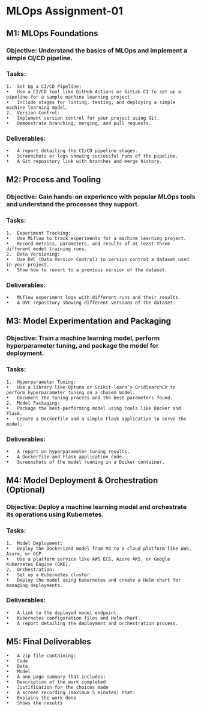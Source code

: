 # MLOps Assignment-01

## M1: MLOps Foundations
### Objective: Understand the basics of MLOps and implement a simple CI/CD pipeline.
### Tasks:
	1.	Set Up a CI/CD Pipeline:
	•	Use a CI/CD tool like GitHub Actions or GitLab CI to set up a pipeline for a sample machine learning project.
	•	Include stages for linting, testing, and deploying a simple machine learning model.
	2.	Version Control:
	•	Implement version control for your project using Git.
	•	Demonstrate branching, merging, and pull requests.
### Deliverables:
	•	A report detailing the CI/CD pipeline stages.
	•	Screenshots or logs showing successful runs of the pipeline.
	•	A Git repository link with branches and merge history.

## M2: Process and Tooling
### Objective: Gain hands-on experience with popular MLOps tools and understand the processes they support.
### Tasks:
	1.	Experiment Tracking:
	•	Use MLflow to track experiments for a machine learning project.
	•	Record metrics, parameters, and results of at least three different model training runs.
	2.	Data Versioning:
	•	Use DVC (Data Version Control) to version control a dataset used in your project.
	•	Show how to revert to a previous version of the dataset.
### Deliverables:
	•	MLflow experiment logs with different runs and their results.
	•	A DVC repository showing different versions of the dataset.

## M3: Model Experimentation and Packaging
### Objective: Train a machine learning model, perform hyperparameter tuning, and package the model for deployment.
### Tasks:
	1.	Hyperparameter Tuning:
	•	Use a library like Optuna or Scikit-learn’s GridSearchCV to perform hyperparameter tuning on a chosen model.
	•	Document the tuning process and the best parameters found.
	2.	Model Packaging:
	•	Package the best-performing model using tools like Docker and Flask.
	•	Create a Dockerfile and a simple Flask application to serve the model.
### Deliverables:
	•	A report on hyperparameter tuning results.
	•	A Dockerfile and Flask application code.
	•	Screenshots of the model running in a Docker container.

## M4: Model Deployment & Orchestration (Optional)
### Objective: Deploy a machine learning model and orchestrate its operations using Kubernetes.
### Tasks:
	1.	Model Deployment:
	•	Deploy the Dockerized model from M3 to a cloud platform like AWS, Azure, or GCP.
	•	Use a platform service like AWS ECS, Azure AKS, or Google Kubernetes Engine (GKE).
	2.	Orchestration:
	•	Set up a Kubernetes cluster.
	•	Deploy the model using Kubernetes and create a Helm chart for managing deployments.
### Deliverables:
	•	A link to the deployed model endpoint.
	•	Kubernetes configuration files and Helm chart.
	•	A report detailing the deployment and orchestration process.

## M5: Final Deliverables
	•	A zip file containing:
	•	Code
	•	Data
	•	Model
	•	A one-page summary that includes:
	•	Description of the work completed
	•	Justification for the choices made
	•	A screen recording (maximum 5 minutes) that:
	•	Explains the work done
	•	Shows the results
